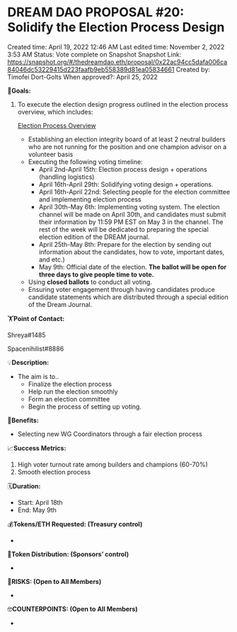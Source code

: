 # DREAM DAO PROPOSAL #20: Solidify the Election Process Design

Created time: April 19, 2022 12:46 AM
Last edited time: November 2, 2022 3:53 AM
Status: Vote complete on Snapshot
Snapshot Link: https://snapshot.org/#/thedreamdao.eth/proposal/0x22ac94cc5dafa006ca84046dc53229415d223faafb9eb558389d81ea05834661
Created by: Timofei Dort-Golts
When approved?: April 25, 2022

🎯**Goals:**

1. To execute the election design progress outlined in the election process overview, which includes: 
    
    [Election Process Overview](../../Document%20Archive%20816b78f2e0c6400e8ce641cdd07e5402/Dream%20DAO%20Working%20Groups%20Home%20Season%201%204d1702104a2f4180a27e92b0510bd283/Dream%20DAO%20Phase%201%20Working%20Groups%20c53752864e064f6da1b9f1c4ed1019ba/Governance%20WG%20%5BLegacy%5D%20a464f56462524c87842951a5c5d8b9f0/Election%20Process%20Overview%20e5036ccae8ee47f297f9d4dd4382fd46.md)
    
    - Establishing an election integrity board of at least 2 neutral builders who are not running for the position and one champion advisor on a volunteer basis
    - Executing the following voting timeline:
        - April 2nd-April 15th: Election process design + operations (handling logistics)
        - April 16th-April 29th: Solidifying voting design + operations.
        - April 16th-April 22nd: Selecting people for the election committee and implementing election process
        - April 30th-May 6th: Implementing voting system. The election channel will be made on April 30th, and candidates must submit their information by 11:59 PM EST on May 3 in the channel. The rest of the week will be dedicated to preparing the special election edition of the DREAM journal.
        - April 25th-May 8th: Prepare for the election by sending out information about the candidates, how to vote, important dates, and etc.)
        - May 9th: Official date of the election. **The ballot will be open for three days to give people time to vote.**
    - Using **closed ballots** to conduct all voting.
    - Ensuring voter engagement through having candidates produce candidate statements which are distributed through a special edition of the Dream Journal.

🏋️**Point of Contact:**

Shreya#1485

Spacenihilist#8886

💡**Description:**

- The aim is to..
    - Finalize the election process
    - Help run the election smoothly
    - Form an election committee
    - Begin the process of setting up voting.

💚**Benefits:**

- Selecting new WG Coordinators through a fair election process

📈**Success Metrics:**

1. High voter turnout rate among builders and champions (60-70%) 
2. Smooth election process 

🗓️**Duration:**

- Start: April 18th
- End: May 9th

💰**Tokens/ETH Requested: (Treasury control)**

- 

💸**Token Distribution: (Sponsors’ control)**

- 

🤨**RISKS: (Open to All Members)**

- 

🤓**COUNTERPOINTS: (Open to All Members)**

-
